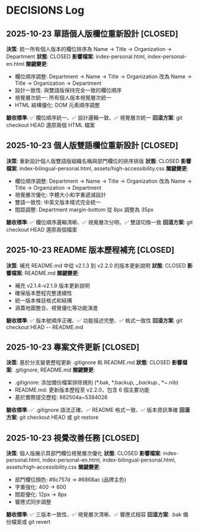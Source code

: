 # DECISIONS Log

## 2025-10-23 單語個人版欄位重新設計 [CLOSED]
**決策**: 統一所有個人版本的欄位排序為 Name → Title → Organization → Department
**狀態**: CLOSED
**影響檔案**: index-personal.html, index-personal-en.html
**關鍵變更**:
- 欄位順序調整: Department → Name → Title → Organization 改為 Name → Title → Organization → Department
- 設計一致性: 與雙語版保持完全一致的欄位順序
- 視覺層次統一: 所有個人版本視覺層次統一
- HTML 結構優化: DOM 元素順序調整

**驗收標準**: ✅ 欄位順序統一、✅ 設計邏輯一致、✅ 視覺層次統一
**回滾方案**: git checkout HEAD 還原兩個 HTML 檔案

## 2025-10-23 個人版雙語欄位重新設計 [CLOSED]
**決策**: 重新設計個人版雙語版組織名稱與部門欄位的排序排版
**狀態**: CLOSED
**影響檔案**: index-bilingual-personal.html, assets/high-accessibility.css
**關鍵變更**:
- 欄位順序調整: Department → Name → Title → Organization 改為 Name → Title → Organization → Department
- 視覺層次優化: 字體大小和字重遞減設計
- 雙語一致性: 中英文版本樣式完全統一
- 間距調整: Department margin-bottom 從 8px 調整為 35px

**驗收標準**: ✅ 欄位順序邏輯清晰、✅ 視覺層次分明、✅ 雙語切換一致
**回滾方案**: git checkout HEAD 還原兩個檔案

## 2025-10-23 README 版本歷程補充 [CLOSED]
**決策**: 補充 README.md 中從 v2.1.3 到 v2.2.0 的版本更新說明
**狀態**: CLOSED
**影響檔案**: README.md
**關鍵變更**:
- 補充 v2.1.4-v2.1.9 版本更新說明
- 確保版本歷程完整連續性
- 統一版本條目格式和結構
- 涵蓋地圖整合、視覺優化等功能演進

**驗收標準**: ✅ 版本號順序正確、✅ 功能描述完整、✅ 格式一致性
**回滾方案**: git checkout HEAD -- README.md

## 2025-10-23 專案文件更新 [CLOSED]
**決策**: 基於分支變更歷程更新 .gitignore 和 README.md
**狀態**: CLOSED
**影響檔案**: .gitignore, README.md
**關鍵變更**:
- .gitignore: 添加備份檔案排除規則 (*.bak, *.backup, *_backup.*, *~.nib)
- README.md: 更新版本歷程至 v2.2.0，包含 6 個主要功能
- 基於實際提交歷程: 882504a~5384026

**驗收標準**: ✅ .gitignore 語法正確、✅ README 格式一致、✅ 版本資訊準確
**回滾方案**: git checkout HEAD 或 git restore

## 2025-10-23 視覺改善任務 [CLOSED]
**決策**: 個人版展示頁部門欄位視覺層次優化
**狀態**: CLOSED
**影響檔案**: index-personal.html, index-personal-en.html, index-bilingual-personal.html, assets/high-accessibility.css
**關鍵變更**:
- 部門欄位顏色: #6c757d → #6868ac (品牌主色)
- 字重強化: 400 → 600
- 間距優化: 12px → 8px
- 響應式同步調整

**驗收標準**: ✅ 三版本一致性、✅ 視覺層次清晰、✅ 響應式相容
**回滾方案**: .bak 備份檔案或 git revert
